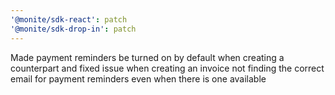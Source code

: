```yaml
---
'@monite/sdk-react': patch
'@monite/sdk-drop-in': patch
---
```


Made payment reminders be turned on by default when creating a counterpart and fixed issue when creating an invoice not finding the correct email for payment reminders even when there is one available
